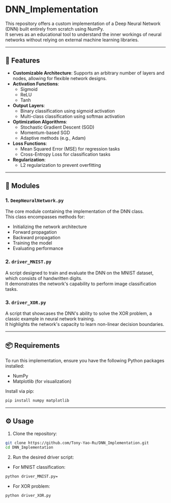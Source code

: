 # DNN_Implementation

This repository offers a custom implementation of a Deep Neural Network (DNN) built entirely from scratch using NumPy.  
It serves as an educational tool to understand the inner workings of neural networks without relying on external machine learning libraries.

---

## 🚀 Features

- **Customizable Architecture**: Supports an arbitrary number of layers and nodes, allowing for flexible network designs.
- **Activation Functions**:
  - Sigmoid
  - ReLU
  - Tanh
- **Output Layers**:
  - Binary classification using sigmoid activation
  - Multi-class classification using softmax activation
- **Optimization Algorithms**:
  - Stochastic Gradient Descent (SGD)
  - Momentum-based SGD
  - Adaptive methods (e.g., Adam)
- **Loss Functions**:
  - Mean Squared Error (MSE) for regression tasks
  - Cross-Entropy Loss for classification tasks
- **Regularization**:
  - L2 regularization to prevent overfitting

---

## 🧪 Modules

### 1. `DeepNeuralNetwork.py`
The core module containing the implementation of the DNN class.  
This class encompasses methods for:
- Initializing the network architecture
- Forward propagation
- Backward propagation
- Training the model
- Evaluating performance

### 2. `driver_MNIST.py`
A script designed to train and evaluate the DNN on the MNIST dataset, which consists of handwritten digits.  
It demonstrates the network's capability to perform image classification tasks.

### 3. `driver_XOR.py`
A script that showcases the DNN's ability to solve the XOR problem, a classic example in neural network training.  
It highlights the network's capacity to learn non-linear decision boundaries.

---

## 📦 Requirements

To run this implementation, ensure you have the following Python packages installed:
- NumPy
- Matplotlib (for visualization)

Install via pip:

```bash
pip install numpy matplotlib
```

---

## ⚙️ Usage

1. Clone the repository:

```bash
git clone https://github.com/Tony-Yao-Ru/DNN_Implementation.git
cd DNN_Implementation
```

2. Run the desired driver script:

- For MNIST classification:

```bash
python driver_MNIST.py=
```

- For XOR problem:

```bash
python driver_XOR.py
```
